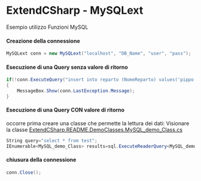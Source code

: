 ﻿# ExtendCSharp - MySQLext
Esempio utilizzo Funzioni MySQL

#### Creazione della connessione
```cs
MySQLext conn = new MySQLext("localhost", "DB_Name", "user", "pass");
```
#### Esecuzione di una Query senza valore di ritorno
```cs
if(!conn.ExecuteQuery("insert into reparto (NomeReparto) values('pippo')"))
{
	MessageBox.Show(conn.LastException.Message);
}
```

#### Esecuzione di una Query CON valore di ritorno
occorre prima creare una classe che permette la lettura dei dati: 
Visionare la classe [ExtendCSharp.README.DemoClasses.MySQL_demo_Class.cs](https://github.com/Rarder44/ExtendCSharp/blob/master/ExtendCSharp/ExtendCSharp/README/DemoClasses/MySQL_demo_Class.cs)
```cs
String query="select * from test";
IEnumerable<MySQL_demo_Class> results=sql.ExecuteReaderQuery<MySQL_demo_Class>(query);
```

#### chiusura della connessione
```cs
conn.Close();
```